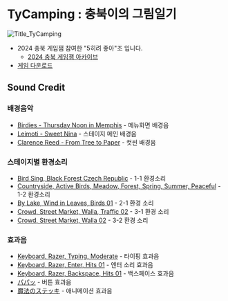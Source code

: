 # TyCamping : 충북이의 그림일기

![Title_TyCamping](https://github.com/user-attachments/assets/27b57a39-a167-4a57-971b-3dc5f33d80f3)

- 2024 충북 게임잼 참여한 "5히려 좋아"조 입니다.
  - [2024 충북 게임잼 아카이브]() 
- [게임 다운로드](https://drive.google.com/drive/folders/1l6MTjuXYJxPZhx6kIeO8iGcPn5Sfco9z)
## Sound Credit
### 배경음악
- [Birdies - Thursday Noon in Memphis](https://www.epidemicsound.com/track/VGiKzdwoQE/) - 메뉴화면 배경음
- [Leimoti - Sweet Nina](https://www.epidemicsound.com/track/gfY8TUpLnO/) - 스테이지 메인 배경음
- [Clarence Reed - From Tree to Paper](https://www.epidemicsound.com/track/qLRYUCjNEt/) - 컷씬 배경음

### 스테이지별 환경소리
- [Bird Sing, Black Forest Czech Republic](https://www.epidemicsound.com/sound-effects/tracks/01136a7f-b7ce-4e05-be80-be15e7fac08d/) - 1-1 환경소리
- [Countryside, Active Birds, Meadow, Forest, Spring, Summer, Peaceful](
https://www.epidemicsound.com/sound-effects/tracks/f8b244d0-2a84-4913-bf86-d904c0656163/) -  1-2 환경소리
- [By Lake, Wind in Leaves, Birds 01](https://www.epidemicsound.com/sound-effects/tracks/2397fa83-2caf-4856-a5a2-867b580386ea/) - 2-1  환경 소리
-  [Crowd, Street Market, Walla, Traffic 02](https://www.epidemicsound.com/sound-effects/tracks/ee5221fc-d212-4595-9eab-d97a447a82d2/) - 3-1 환경 소리
- [Crowd, Street Market, Walla 02](https://www.epidemicsound.com/sound-effects/tracks/aa065786-8f5f-4951-97c0-7599eaff21a8/) - 3-2 환경 소리

### 효과음
- [Keyboard, Razer, Typing, Moderate](https://www.epidemicsound.com/sound-effects/tracks/11e80013-c1ae-4705-b557-8d8ff294d1ba/) - 타이핑 효과음
- [Keyboard, Razer, Enter, Hits 01](https://www.epidemicsound.com/sound-effects/tracks/39cdae5a-2651-41c4-bd1f-2f3c5117a523/) - 엔터 소리 효과음
- [Keyboard, Razer, Backspace, Hits 01](https://www.epidemicsound.com/sound-effects/tracks/40ce9f2c-a11c-4f75-9f07-200405186484/) - 백스페이스 효과음
- [パパッ](https://soundeffect-lab.info/sound/anime/) - 버튼 효과음
- [魔法のステッキ](https://soundeffect-lab.info/sound/anime/)  - 애니메이션 효과음

